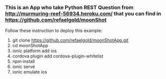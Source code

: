 ### This is an App who take Python REST Question from http://murmuring-reef-56934.heroku.com/ that you can find in https://github.com/refaelgold/moonShot

Follow these instruction to deploy this example:

1. git clone https://github.com/refaelgold/moonShotApp.git
2. cd moonShotApp
3. ionic platform add ios
4. cordova plugin add cordova-plugin-whitelist
5. npm install
6. ionic serve
7. ionic emulate ios